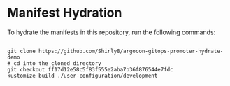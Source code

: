 
# Manifest Hydration

To hydrate the manifests in this repository, run the following commands:

```shell

git clone https://github.com/Shirly8/argocon-gitops-promoter-hydrate-demo
# cd into the cloned directory
git checkout ff17d12e58c5f83f555e2aba7b36f876544e7fdc
kustomize build ./user-configuration/development
```
